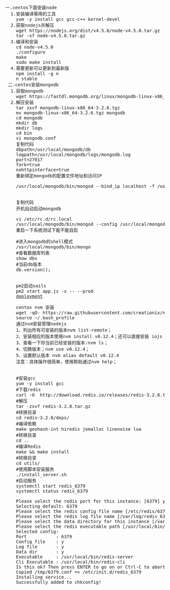 <pre>
一.centos下面安装node
  1.安装编译需用的工具
    yum -y install gcc gcc-c++ kernel-devel
  2.获取nodejs并解压
    wget https://nodejs.org/dist/v4.5.0/node-v4.5.0.tar.gz
    tar -xf node-v4.5.0.tar.gz
  3.编译和安装
    cd node-v4.5.0
    ./configure
    make
    sudo make install
  4.需要更新可以更新到最新版
    npm install -g n
    n stable
 二.centos安装mongodb
  1.获取mongodb
    wget https://fastdl.mongodb.org/linux/mongodb-linux-x86_64-rhel70-3.2.6.tgz
  2.解压安装
    tar zxvf mongodb-linux-x86_64-3.2.6.tgz
    mv mongodb-linux-x86_64-3.2.6.tgz mongodb
    cd mongodb
    mkdir db
    mkdir logs
    cd bin
    vi mongodb.conf
    复制代码
    dbpath=/usr/local/mongodb/db
    logpath=/usr/local/mongodb/logs/mongodb.log
    port=27017
    fork=true
    nohttpinterface=true
    重新绑定mongodb的配置文件地址和访问IP

    /usr/local/mongodb/bin/mongod --bind_ip localhost -f /usr/local/mongodb/bin/mongodb.conf


    复制代码
    开机自动启动mongodb

    vi /etc/rc.d/rc.local
    /usr/local/mongodb/bin/mongod --config /usr/local/mongodb/bin/mongodb.conf
    重启一下系统测试下能不能自启

    #进入mongodb的shell模式 
    /usr/local/mongodb/bin/mongo
    #查看数据库列表 
    show dbs
    #当前db版本 
    db.version();
    
    
    pm2启动sails
    pm2 start app.js -x -- --prod
    <a href="http://sailsjs.com/documentation/concepts/deployment">deployment</a>
    
    centos nvm 安装
    wget -qO- https://raw.githubusercontent.com/creationix/nvm/v0.30.1/install.sh | bash
    source ~/.bash_profile
    通过nvm安装管理nodejs
    1、列出所有可安装的版本nvm list-remote；
    2、安装相应的版本使用nvm install v0.12.4；还可以直接安装 iojs 各个版本；
    3、查看一下你当前已经安装的版本:nvm ls；
    4、切换版本；nvm use v0.12.4；
    5、设置默认版本 nvm alias default v0.12.4
    注意：具体操作很简单，使用帮助通过nvm help；
    
    
    #安装gcc
    yum -y install gcc
    #下载redis
    curl -O  http://download.redis.io/releases/redis-3.2.8.tar.gz
    #解压
    tar -zxvf redis-3.2.8.tar.gz
    #转换目录
    cd redis-3.2.8/deps/
    #编译依赖
    make geohash-int hiredis jemalloc linenoise lua
    #转换目录
    cd ..
    #编译Redis
    make && make install
    #转换目录
    cd utils/
    #使用脚本安装服务
    ./install_server.sh
    #启动服务
    systemctl start redis_6379
    systemctl status redis_6379
    
    Please select the redis port for this instance: [6379] yes
    Selecting default: 6379
    Please select the redis config file name [/etc/redis/6379.conf] y
    Please select the redis log file name [/var/log/redis_6379.log] y
    Please select the data directory for this instance [/var/lib/redis/6379] y
    Please select the redis executable path [/usr/local/bin/redis-server] y
    Selected config:
    Port           : 6379
    Config file    : y
    Log file       : y
    Data dir       : y
    Executable     : /usr/local/bin/redis-server
    Cli Executable : /usr/local/bin/redis-cli
    Is this ok? Then press ENTER to go on or Ctrl-C to abort.
    Copied /tmp/6379.conf => /etc/init.d/redis_6379
    Installing service...
    Successfully added to chkconfig!
</pre>
